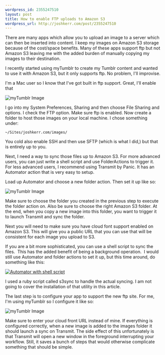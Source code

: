 ```yaml
--- 
wordpress_id: 2355247510
layout: post
title: How to enable FTP uploads to Amazon S3
wordpress_url: http://joshkerr.com/post/2355247510
---
```

<p>There are many apps which allow you to upload an image to a server which can then be inserted into content.  I keep my images on Amazon S3 storage because of the cost/space benefits.  Many of these apps support ftp but not Amazon S3 leaving me with the added burden of manually copying my images to their destination.</p>
<p>I recently started using myTumblr to create my Tumblr content and wanted to use it with Amazon S3, but it only supports ftp.  No problem, I'll improvise.</p>

<p>I'm a Mac user so I know that I've got built in ftp support.  Great, I'll enable that</p>
<p><img alt="myTumblr Image" src="http://joshkerr.s3.amazonaws.com/images/myTumblr_Image_1292260590.jpg"/></p>
<p>I go into my System Preferences, Sharing and then choose File Sharing and options.  I check the FTP option.  Make sure ftp is enabled.  Now create a folder to host those images on your local machine.  I chose something under:</p>
<p><code>~/Sites/joshkerr.com/images/</code></p>
<p>You cold also enable SSH and then use SFTP (which is what I did,) but that is entirely up to you.</p>
<p>Next, I need a way to sync those files up to Amazon S3.  For more advanced users, you can just write a shell script and use FolderActions to trigger it.  For less advanced users, I recommend using Transmit by Panic.  It has an Automator action that is very easy to setup.</p>
<p>Load up Automator and choose a new folder action.  Then set it up like so:</p>
<p><img alt="myTumblr Image" src="http://joshkerr.s3.amazonaws.com/images/myTumblr_Image_1292260825.jpg"/></p>
<p>Make sure to choose the folder you created in the previous step to execute the folder action on.  Also be sure to choose the right Amazon S3 folder.  At the end, when you copy a new image into this folder, you want to trigger it to launch Transmit and sync the folder.</p>
<p>Next you will need to make sure you have cloud font support enabled on Amazon S3.  This will give you a public URL that you can use that will be consistent for each image you upload to S3.</p>
<p>If you are a bit more sophisticated, you can use a shell script to sync the files.  This has the added benefit of being a background operation.  I would still use Automator and folder actions to set it up, but this time around, do something like this:</p>
<p><a href="http://joshkerr.s3.amazonaws.com/images/Automator%20with%20shell%20script.png"><img alt="Automator with shell script" src="http://joshkerr.s3.amazonaws.com/images/Automator%20with%20shell%20script.png"/></a></p>
<p>I used a ruby script called s3sync to handle the actual syncing.  I am not going to cover the installation of that utility in this article.</p>
<p>The last step is to configure your app to support the new ftp site.  For me, I'm using myTumblr so I configure it like so:</p>
<p><img alt="myTumblr Image" src="http://joshkerr.s3.amazonaws.com/images/myTumblr_Image_1292261061.jpg"/></p>
<p>Make sure to enter your cloud front URL instead of mine.  If everything is configured correctly, when a new image is added to the images folder it should launch a sync on Transmit.  The side effect of this unfortunately is that Transmit will open a new window in the foreground interrupting your workflow.  Still, it saves a bunch of steps that would otherwise complicate something that should be simple.</p>
